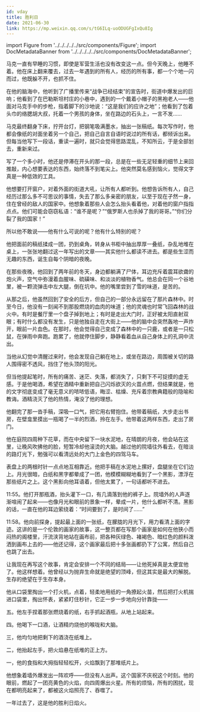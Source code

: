 ```yaml
---
id: vday
title: 胜利日
date: 2021-06-30
link: https://mp.weixin.qq.com/s/tG6ILq-uoODUGFgIxQu8Ig
---
```


import Figure from '../../../../../src/components/Figure';
import DocMetadataBanner from '../../../../../src/components/DocMetadataBanner';

<DocMetadataBanner frontMatter={frontMatter} />

马克一直有早睡的习惯，即使是军营生活也没有改变这一点。但今天晚上，他睡不着。他在床上翻来覆去，过去一年遇到的所有人，经历的所有事，都一个个地一闪而过，他既躲不开，也抓不住。

在他的脑海中，他听到了广播里传来“战争已经结束”的宣告时，街道中爆发出的巨响；他看到了在巴勒斯坦村庄的小巷中，遇到的一个戴着小帽子的黑袍老人——他面对马克手中的步枪，指着脚下的沙地说：“这是我们的应许之地”；他看到了包着头巾的络腮胡大叔，托着一个男孩的身体，坐在路边的石头上，一言不发……

马克最终翻身下床，拧开台灯，把钢笔吸满墨水，抽出一张稿纸。每次写作时，他都会像纸的对面坐着另一个自己，把自己自言自语时说过的所有话，都倾诉出来。但每当他写下一段话，重读一遍时，就只会觉得思路混乱，不知所云，于是全部划去，重新来过。

写了一个多小时，他还是停滞在开头的那一段，总是在一些无足轻重的细节上来回推敲，内心想要表达的东西，始终落不到笔尖上。他突然莫名感到恼火，觉得文字真是一种低效的工具。

他想要打开窗户，对着外面的街道大吼，让所有人都听到。他想告诉所有人，自己经历过那么多不可思议的事情，失去了那么多亲密的朋友，以至于现在孑然一身，住在曾经的敌人的国家中。他想象着那些人会怎么抬头看着他，对着他的窗户指指点点。他们可能会窃窃私语：“谁不是呢？”“俄罗斯人也杀掉了我的哥哥。”“你们分裂了我的国家！”

所以他不敢说——他有什么可说的呢？他有什么特别的呢？

他把面前的稿纸揉成一团，扔到桌角，转身从书柜中抽出厚厚一叠纸，杂乱地堆在桌上，一张张地翻过这一年写出的文章——其实他什么都读不进去。都是些生涩而无趣的东西，诞生自每个阴暗的夜晚。

在那些夜晚，他回到了两年前的冬天，身边都躺满了尸体，耳边充斥着震耳欲聋的炮火声，空气中弥漫着血腥味、硫磺味、和淡淡的植物香气。他总会在同一个谷地里，被一颗流弹击中左大腿，倒在坑中。他的嘴里尝到了雪的味道，是苦的。

从那之后，他虽然回到了安全的后方，但自己的一部分永远留在了那片森林中。时至今日，他没有一刻闻不到那股燃烧的血肉的味道；他的灵魂也时常飞回森林的战火中。有时是餐厅里一个盘子掉到地上；有时是走出大门时，正好被太阳直射双眼；有时什么都没有发生，只是他独自走在大街上——他的脑中会突然轰地一声炸开，眼前一片血色。在那时，他会觉得自己变成了森林中的一只鹿，或者是一只松鼠，在弹雨中奔跑。跑累了，他就停住脚步，静静看着血从自己身体上的孔洞中流出。

当他从幻觉中清醒过来时，他会发现自己躺在地上，或坐在路边，周围被关切的路人围得密不透风，挡住了他头顶的阳光。

但当他提起笔时，所有的痛苦、迷茫、失落，都消失了，只剩下不可捉摸的虚无感。于是他喝酒，希望在酒精中重新把自己闪烁欲灭的火苗点燃，但结果就是，他的文字彻底变成了毫无意义的哝哝低语，晦涩、枯燥、充斥着宗教典籍般的隐喻和教诲。酒精浇灭了他的热情，淹没了他的理想。

他翻完了那一沓手稿，深吸一口气，把它用右臂抱住。他带着稿纸，大步走出书房，在壁龛里摸出一瓶喝了一半的烈酒，拎在左手。他带着这两样东西，走出了房门。

他在庭院四周种下花草，而在中央留下一块水泥地，在晴朗的月夜，他会站在这里，让晚风吹拂他的脸，短暂冷却他滚烫的大脑。越过他的院墙往外看去，在暗淡的路灯光下，勉强可以看清远处的大门上金色的四驾马车。

表盘上的两根时针一点点地互相靠近。他把手稿在水泥地上摞好，盘腿坐在它们边上。月光很暗，白纸和黑字都晕成了一团，他模模糊糊地看到了一个黑影，漂浮在那些纸片之上。这个黑影向他耳语着，但他太累了，一句话都听不进去。

11:55。他打开那瓶酒，抬头灌下一口，有几滴落到他的裤子上。院墙外的人声逐渐喧闹了起来——也像月光和眼前的景象一样，晕成一片，他什么都听不清。黑影的话，一直在他的耳边萦绕着：“时间要到了，是时间了……”

11:58。他向前探身，提起最上面的一张纸，在朦胧的月光下，用力看清上面的字迹。这讲的是一个伦敦的画家的故事，这一整页都在写那个画家是如何在他狭小而闷热的阁楼里，汗流浃背地站在画布前，把各种灰绿色、褚褐色、暗红色的颜料泼洒到画布上去的——他还记得，这个画家最后把十多张画都扔下了公寓，然后自己也跳了出去。

让我现在再写这个故事，肯定会安排一个不同的结局——让他死掉真是太便宜他了。他这样想着。他曾经以为抛弃生命就是绝望的顶峰，但这其实是最大的解脱。生存的绝望在于生存本身。

他从口袋里掏出一个打火机，点着，轻柔地用纸的一角撩起火苗，然后把打火机揣进口袋里，掏出怀表，紧紧盯住秒针，它正一步一步地向分针靠拢——

五。他左手捏着那张燃烧着的纸，右手抓起酒瓶，从地上站起来。

四。他喝下一口酒，让酒精灼烧他的喉咙和大脑。

三，他均匀地把剩下的酒浇在纸堆上。

二，他抬起左手，把火焰悬在纸堆的正上方。

一，他的食指和大拇指轻轻松开，火焰飘到了那堆纸片上。

他想象着墙外爆发出一阵欢呼——但没有人出声。这个国家不庆祝这个时刻。他的眼前，燃起了一团亮黄色的火焰，向四周爆出火星。所有的烦恼，所有的困扰，现在都明亮起来了，都被这火焰照亮了、吞噬了。

一年过去了，这是他的胜利日焰火。

<Figure src="/zh-Hans/img/docs/Stories/vday/JGibibkelET68KJTZ5RXSZroDu0DeDsuvI1td0VNEvhx6hgRk5zyB2HZuQPxu57lQCavlmWxvStG1pffrkgLibCnA.jpeg" />
